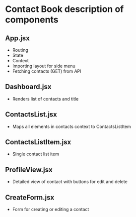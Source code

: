 # Contact Book description of components

## App.jsx

- Routing
- State
- Context
- Importing layout for side menu
- Fetching contacts (GET) from API

## Dashboard.jsx

- Renders list of contacts and title

## ContactsList.jsx

- Maps all elements in contacts context to ContactsListItem

## ContactsListItem.jsx

- Single contact list item  

## ProfileView.jsx

- Detailed view of contact with buttons for edit and delete

## CreateForm.jsx

- Form for creating or editing a contact
